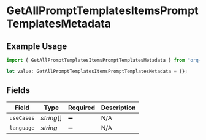 # GetAllPromptTemplatesItemsPromptTemplatesMetadata

## Example Usage

```typescript
import { GetAllPromptTemplatesItemsPromptTemplatesMetadata } from "orq-poc-typescript-multi-env-version/models/operations";

let value: GetAllPromptTemplatesItemsPromptTemplatesMetadata = {};
```

## Fields

| Field              | Type               | Required           | Description        |
| ------------------ | ------------------ | ------------------ | ------------------ |
| `useCases`         | *string*[]         | :heavy_minus_sign: | N/A                |
| `language`         | *string*           | :heavy_minus_sign: | N/A                |